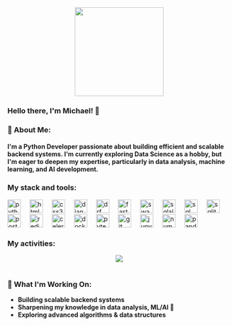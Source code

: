 <div align="center">
  <img height="200" src="https://media4.giphy.com/media/v1.Y2lkPTc5MGI3NjExYnJpZDZhOGRhajNzOWw5MnZ0aWJzZTRtNDY3YXNhbW8zNW84cmFsZSZlcD12MV9pbnRlcm5hbF9naWZfYnlfaWQmY3Q9Zw/du3J3cXyzhj75IOgvA/giphy.gif"  />
</div>

### Hello there, I'm Michael! 👋



### 🚀 About Me:

<h4>I'm a Python Developer passionate about building efficient and scalable backend systems.
I'm currently exploring Data Science as a hobby, but I'm eager to deepen my expertise, particularly in data analysis, machine learning, and AI development.</h4>

### My stack and tools:
<div align="left">
  <img src="https://skillicons.dev/icons?i=py" height="30" alt="python logo"  />
  <img width="12" />
  <img src="https://cdn.jsdelivr.net/gh/devicons/devicon/icons/html5/html5-original.svg" height="30" alt="html5 logo"  />
  <img width="12" />
  <img src="https://cdn.jsdelivr.net/gh/devicons/devicon/icons/css3/css3-original.svg" height="30" alt="css3 logo"  />
  <img width="12" />
  <img src="https://skillicons.dev/icons?i=django" height="30" alt="django logo"  />
  <img width="12" />
  <img src="https://github.com/user-attachments/assets/96df67f9-3fa9-4960-8c3a-3c54f5538aef" height="30" alt="drf logo"  />
  <img width="12" />
  <img src="https://cdn.jsdelivr.net/gh/devicons/devicon/icons/fastapi/fastapi-original.svg" height="30" alt="fastapi logo"  />
  <img width="12" />
  <img src="https://github.com/user-attachments/assets/53806546-741b-43d5-8a36-3b74e43f1efa" height="30" alt="swagger logo"  />
  <img width="12" />
  <img src="https://cdn.jsdelivr.net/gh/devicons/devicon/icons/sqlalchemy/sqlalchemy-original.svg" height="30" alt="sqlalchemy logo"/>
  <img width="12" />
  <img src="https://cdn-icons-png.flaticon.com/512/4299/4299956.png" height="30" alt="sql logo"  />
  <img width="12" />
  <img src="https://cdn.jsdelivr.net/gh/devicons/devicon/icons/sqlite/sqlite-original.svg" height="30" alt="sqlite logo"  />
  <img width="12" />
  <img src="https://cdn.jsdelivr.net/gh/devicons/devicon/icons/postgresql/postgresql-original.svg" height="30" alt="postgresql logo"  />
  <img width="12" />
  <img src="https://cdn.jsdelivr.net/gh/devicons/devicon/icons/redis/redis-original.svg" height="30" alt="redis logo"  />
  <img width="12" />
  <img src="https://upload.wikimedia.org/wikipedia/commons/1/19/Celery_logo.png" height="30" alt="celery logo"  />
  <img width="12" />
  <img src="https://cdn.jsdelivr.net/gh/devicons/devicon/icons/docker/docker-original.svg" height="30" alt="docker logo"  />
  <img width="12" />
  <img src="https://cdn.jsdelivr.net/gh/devicons/devicon/icons/pytest/pytest-original.svg" height="30" alt="pytest logo"  />
  <img width="12" />
  <img src="https://cdn.jsdelivr.net/gh/devicons/devicon/icons/git/git-original.svg" height="30" alt="git logo"  />
  <img width="12" />
  <img src="https://cdn.jsdelivr.net/gh/devicons/devicon/icons/jupyter/jupyter-original.svg" height="30" alt="jupyter logo"  />
  <img width="12" />
  <img src="https://cdn.jsdelivr.net/gh/devicons/devicon/icons/numpy/numpy-original.svg" height="30" alt="numpy logo"  />
  <img width="12" />
  <img src="https://cdn.jsdelivr.net/gh/devicons/devicon/icons/pandas/pandas-original.svg" height="30" alt="pandas logo"  />
  <img width="12" />
</div>
<h3 align="left">My activities:</h3>
<div align="center">
  <img src="https://www.codewars.com/users/mwellick/badges/micro"  />
</div>
<br>
<h3 align="left">🎯 What I'm Working On:</h3>  
<ul>
  <strong>
  <li>Building scalable backend systems</li>  
  <li>Sharpening my knowledge in data analysis, ML/AI 🤖</li>  
  <li>Exploring advanced algorithms & data structures</li>
  </strong>  
</ul>


